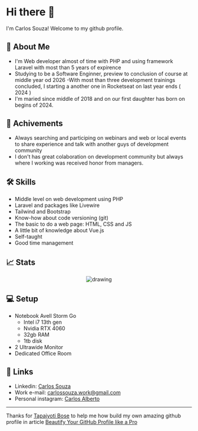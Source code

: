 # Hi there 👋 
I'm Carlos Souza! Welcome to my github profile.

## 🚀 About Me
- I'm Web developer almost of time with PHP and using framework Laravel with most than 5 years of expirence
- Studying to be a Software Enginner, preview to conclusion of course at middle year od 2026
-With most than three development trainings concluded, I starting a another one in Rocketseat on last year ends ( 2024 )
- I'm maried since middle of 2018 and on our first daughter has born on begins of 2024.

## 🏅 Achivements
- Always searching and participing on webinars and web or local events to share experience and talk with another guys of development community
- I don't has great colaboration on development community but always where I working was received honor from managers.

## 🛠️ Skills
- Middle level on web development using PHP
- Laravel and packages like Livewire
- Tailwind and Bootstrap
- Know-how about code versioning (git)
- The basic to do a web page: HTML, CSS and JS
- A little bit of knowledge about Vue.js
- Self-taught
- Good time management

## 📈 Stats
<p align="center">
  <img src="https://wakatime.com/share/@csouza1995/0bde3e92-2b37-4cc1-a968-7c54ac75790d.svg" alt="drawing"/>
</p>

## 💻 Setup
- Notebook Avell Storm Go
  - Intel i7 13th gen
  - Nvidia RTX 4060
  - 32gb RAM
  - 1tb disk
- 2 Ultrawide Monitor
- Dedicated Office Room

## 🔗 Links
- Linkedin: [Carlos Souza](https://www.linkedin.com/in/mr-carlos-souza/)
- Work e-mail: carlossouza.work@gmail.com
- Personal instagram: [Carlos Alberto](https://www.instagram.com/carlonzon/)

---
Thanks for [Tapajyoti Bose](https://github.com/ruppysuppy) to help me how build my own amazing github profile in article [Beautify Your GitHub Profile like a Pro](https://dev.to/ruppysuppy/beautify-your-github-profile-like-a-pro-5093)
